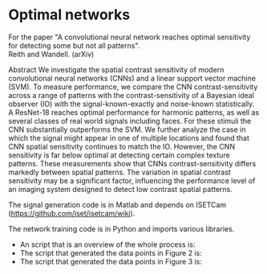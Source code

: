 # Optimal networks

For the paper "A convolutional neural network reaches optimal sensitivity for detecting some but not all patterns".  
Reith and Wandell. (arXiv)

Abstract
We investigate the spatial contrast sensitivity of modern convolutional neural networks (CNNs) and a linear support vector machine (SVM). To measure performance, we compare the CNN contrast-sensitivity across a range of patterns with the contrast-sensitivity of a Bayesian ideal observer (IO) with the signal-known-exactly and noise-known statistically. A ResNet-18 reaches optimal performance for harmonic patterns, as well as several classes of real world signals including faces. For these stimuli the CNN substantially outperforms the SVM. We further analyze the case in which the signal might appear in one of multiple locations and found that CNN spatial sensitivity continues to match the IO. However, the CNN sensitivity is far below optimal at detecting certain complex texture patterns. These measurements show that CNNs contrast-sensitivity differs markedly between spatial patterns. The variation in spatial contrast sensitivity may be a significant factor, influencing the performance level of an imaging system designed to detect low contrast spatial patterns.

The signal generation code is in Matlab and depends on ISETCam (https://github.com/iset/isetcam/wiki).  

The network training code is in Python and imports various libraries.

* An script that is an overview of the whole process is:
* The script that generated the data points in Figure 2 is:
* The script that generated the data points in Figure 3 is: 






